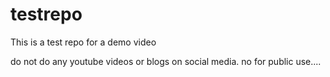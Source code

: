 # testrepo
This is a test repo for a demo video

do not do any youtube videos or blogs on social media. no for public use....

